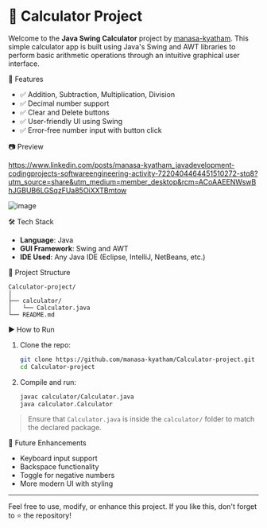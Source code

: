 
# 🧮 Calculator Project

Welcome to the **Java Swing Calculator** project by [manasa-kyatham](https://github.com/manasa-kyatham).
This simple calculator app is built using Java's Swing and AWT libraries to perform basic arithmetic operations through an intuitive graphical user interface.

 🚀 Features

* ✅ Addition, Subtraction, Multiplication, Division
* ✅ Decimal number support
* ✅ Clear and Delete buttons
* ✅ User-friendly UI using Swing
* ✅ Error-free number input with button click

 📷 Preview

https://www.linkedin.com/posts/manasa-kyatham_javadevelopment-codingprojects-softwareengineering-activity-7220404464451510272-stq8?utm_source=share&utm_medium=member_desktop&rcm=ACoAAEENWswBhJGBUB6LGSqzFUa85OiXXTBmtow

![image](https://github.com/user-attachments/assets/08fbdd06-818d-42d6-953c-f1765a386d97)



 🛠️ Tech Stack

* **Language**: Java
* **GUI Framework**: Swing and AWT
* **IDE Used**: Any Java IDE (Eclipse, IntelliJ, NetBeans, etc.)

 📂 Project Structure

```
Calculator-project/
│
├── calculator/
│   └── Calculator.java
└── README.md
```

 ▶️ How to Run

1. Clone the repo:

   ```bash
   git clone https://github.com/manasa-kyatham/Calculator-project.git
   cd Calculator-project
   ```

2. Compile and run:

   ```bash
   javac calculator/Calculator.java
   java calculator.Calculator
   ```

> Ensure that `Calculator.java` is inside the `calculator/` folder to match the declared package.

 📌 Future Enhancements

* Keyboard input support
* Backspace functionality
* Toggle for negative numbers
* More modern UI with styling

---

Feel free to use, modify, or enhance this project.
If you like this, don't forget to ⭐ the repository!

